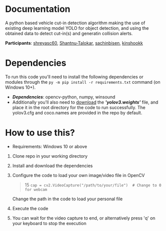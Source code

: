 # Documentation
A python based vehicle cut-in detection algorithm making the use of existing deep learning model YOLO
for object detection, and using the obtained data to detect cut-in(s) and generatin collision alerts.

__Participants__: [shreyasc60](https://github.com/shreyasc60), [Shantnu-Talokar](https://github.com/Shantnu-Talokar), [sachinbisen](https://github.com/sachinbisen), [kinshookk](https://github.com/kinshookk)

# Dependencies
To run this code you'll need to install the following dependencies or modules through the 
`py -m pip install -r requirements.txt` command (on Windows 10+).

- ***Dependencies***:    opencv-python, numpy, winsound
- Additionally you'll also need to [download](https://www.kaggle.com/datasets/valentynsichkar/yolo-coco-data?select=yolov3.weights) the ***'yolov3.weights'*** file, and place it in the root directory for the code to run successfully.
  The yolov3.cfg and coco.names are provided in the repo by default.

# How to use this? 
- Requirements: Windows 10 or above
1. Clone repo in your working directory
2. Install and download the dependencies
3. Configure the code to load your own image/video file in OpenCV

   > 15 `cap = cv2.VideoCapture("/path/to/your/file")  # Change to 0 for webcam`
   
   Change the path in the code to load your personal file
4. Execute the code
5. You can wait for the video capture to end, or alternatively press 'q' on your keyboard to stop the execution 

